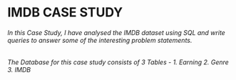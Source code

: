 # IMDB CASE STUDY
###### In this Case Study, I have analysed the IMDB dataset using SQL and write queries to answer some of the interesting problem statements.
###### The Database for this case study consists of 3 Tables - 1. Earning 2. Genre 3. IMDB

